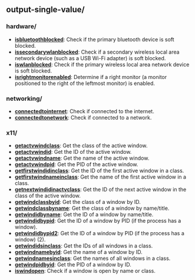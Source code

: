 
## output-single-value/

### hardware/

* [**isbluetoothblocked**](hardware/isbluetoothblocked): Check if the primary bluetooth device is soft blocked.
* [**issecondarywlanblocked**](hardware/issecondarywlanblocked): Check if a secondary wireless local area network device (such as a USB Wi-Fi adapter) is soft blocked.
* [**iswlanblocked**](hardware/iswlanblocked): Check if the primary wireless local area network device is soft blocked.
* [**isrightmonitorenabled**](hardware/isrightmonitorenabled): Determine if a right monitor (a monitor positioned to the right of the leftmost monitor) is enabled.

### networking/

* [**connectedtointernet**](networking/connectedtointernet): Check if connected to the internet.
* [**connectedtonetwork**](networking/connectedtonetwork): Check if connected to a network.

### x11/

* [**getactvwindclass**](x11/getactvwindclass): Get the class of the active window.
* [**getactvwindid**](x11/getactvwindid): Get the ID of the active window.
* [**getactvwindname**](x11/getactvwindname): Get the name of the active window.
* [**getactvwindpid**](x11/getactvwindpid): Get the PID of the active window.
* [**getfirstwindidinclass**](x11/getfirstwindidinclass): Get the ID of the first active window in a class.
* [**getfirstwindnameinclass**](x11/getfirstwindnameinclass): Get the name of the first active window in a class.
* [**getnextwindidinactvclass**](x11/getnextwindidinactvclass): Get the ID of the next active window in the class of the active window.
* [**getwindclassbyid**](x11/getwindclassbyid): Get the class of a window by ID.
* [**getwindclassbyname**](x11/getwindclassbyname): Get the class of a window by name/title.
* [**getwindidbyname**](x11/getwindidbyname): Get the ID of a window by name/title.
* [**getwindidbypid**](x11/getwindidbypid): Get the ID of a window by PID (if the process has a window).
* [**getwindidbypid2**](x11/getwindidbypid2): Get the ID of a window by PID (if the process has a window) (2).
* [**getwindidsinclass**](x11/getwindidsinclass): Get the IDs of all windows in a class.
* [**getwindnamebyid**](x11/getwindnamebyid): Get the name of a window by ID.
* [**getwindnamesinclass**](x11/getwindnamesinclass): Get the names of all windows in a class.
* [**getwindpidbyid**](x11/getwindpidbyid): Get the PID of a window by ID.
* [**iswindopen**](x11/iswindopen): Check if a window is open by name or class.

